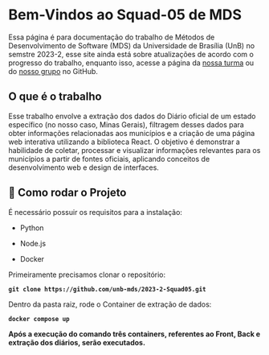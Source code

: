 # Bem-Vindos ao Squad-05 de MDS

Essa página é para documentação do trabalho de Métodos de Desenvolvimento de Software (MDS) da Universidade de Brasília (UnB) no semstre 2023-2, esse site ainda está sobre atualizações de acordo com o progresso do trabalho, enquanto isso, acesse a página da [nossa turma](https://github.com/unb-mds) ou do [nosso grupo](https://github.com/unb-mds/2023-2-Squad05) no GitHub.

## O que é o trabalho

Esse trabalho envolve a extração dos dados do Diário oficial de um estado específico (no nosso caso, Minas Gerais), filtragem desses dados para obter informações relacionadas aos municípios e a criação de uma página web interativa utilizando a biblioteca React. O objetivo é demonstrar a habilidade de coletar, processar e visualizar informações relevantes para os municípios a partir de fontes oficiais, aplicando conceitos de desenvolvimento web e design de interfaces.


## 🚀 Como rodar o Projeto
É necessário possuir os requisitos para a instalação:

- Python

- Node.js

- Docker

Primeiramente precisamos clonar o repositório:


**`git clone https://github.com/unb-mds/2023-2-Squad05.git`**



Dentro da pasta raiz, rode o Container de extração de dados:


**`docker compose up`** 


**Após a execução do comando três containers, referentes ao Front, Back e extração dos diários, serão executados.**

